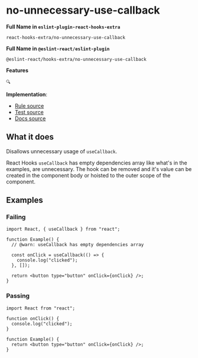 # no-unnecessary-use-callback

**Full Name in `eslint-plugin-react-hooks-extra`**

```plain copy
react-hooks-extra/no-unnecessary-use-callback
```

**Full Name in `@eslint-react/eslint-plugin`**

```plain copy
@eslint-react/hooks-extra/no-unnecessary-use-callback
```

**Features**

`🔍`

**Implementation**:

- [Rule source](https://github.com/Rel1cx/eslint-react/tree/main/packages/plugins/eslint-plugin-react-hooks-extra/src/rules/no-unnecessary-use-callback.ts)
- [Test source](https://github.com/Rel1cx/eslint-react/tree/main/packages/plugins/eslint-plugin-react-hooks-extra/src/rules/no-unnecessary-use-callback.spec.ts)
- [Docs source](https://github.com/Rel1cx/eslint-react/tree/main/website/pages/docs/rules/hooks-extra-no-unnecessary-use-callback.md)

## What it does

Disallows unnecessary usage of `useCallback`.

React Hooks `useCallback` has empty dependencies array like what's in the examples, are unnecessary. The hook can be removed and it's value can be created in the component body or hoisted to the outer scope of the component.

## Examples

### Failing

```tsx
import React, { useCallback } from "react";

function Example() {
  // @warn: useCallback has empty dependencies array

  const onClick = useCallback(() => {
    console.log("clicked");
  }, []);

  return <button type="button" onClick={onClick} />;
}
```

### Passing

```tsx
import React from "react";

function onClick() {
  console.log("clicked");
}

function Example() {
  return <button type="button" onClick={onClick} />;
}
```
